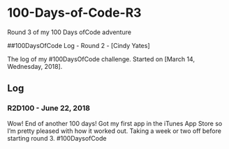 # 100-Days-of-Code-R3
Round 3 of my 100 Days ofCode adventure

##100DaysOfCode Log - Round 2 - [Cindy Yates]

The log of my #100DaysOfCode challenge. Started on [March 14, Wednesday, 2018].

## Log

### R2D100 - June 22, 2018
Wow! End of another 100 days! Got my first app in the iTunes App Store so I’m pretty pleased with how it worked out. Taking a week or two off before starting round 3. #100DaysofCode 
